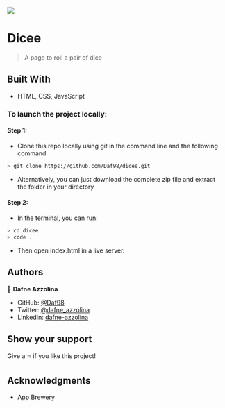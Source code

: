 ![](https://img.shields.io/badge/Microverse-blueviolet)

# Dicee

> A page to roll a pair of dice

## Built With

- HTML, CSS, JavaScript


### To launch the project locally:
#### Step 1:
- Clone this repo locally using git in the command line and the following command
 ```bash
 > git clone https://github.com/Daf98/dicee.git
 ```
- Alternatively, you can just download the complete zip file and extract the folder in your directory
#### Step 2:
- In the terminal, you can run:
```bash
> cd dicee
> code .
```
- Then open index.html in a live server.

## Authors

👤 **Dafne Azzolina**

- GitHub: [@Daf98](https://github.com/Daf98)
- Twitter: [@dafne_azzolina](https://twitter.com/dafne_azzolina)
- LinkedIn: [dafne-azzolina](https://www.linkedin.com/in/dafne-azzolina/)

## Show your support

Give a ⭐️ if you like this project!

## Acknowledgments

- App Brewery
